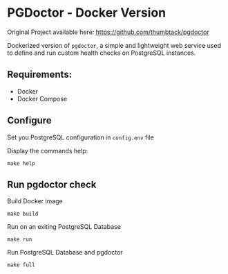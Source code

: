 # PGDoctor - Docker Version

Original Project available here: https://github.com/thumbtack/pgdoctor

Dockerized version of `pgdoctor`, a simple and lightweight web service used to define and run custom health checks on PostgreSQL instances.

## Requirements:
* Docker
* Docker Compose

## Configure

Set you PostgreSQL configuration in `config.env` file

Display the commands help:

```
make help
``` 

## Run pgdoctor check

Build Docker image

```
make build
``` 

Run on an exiting PostgreSQL Database

```
make run 
```

Run PostgreSQL Database and pgdoctor 

```
make full
```

